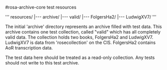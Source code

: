 #rosa-archive-core test resources

'''
resources/ 
  |--- archive/
    |--- valid/
      |--- FolgersHa2/
      |--- LudwigXV7/
'''

The initial 'archive' directory represents an archive filled with test data. This archive
contains one test collection, called "valid" which has all completely valid data. The
collection holds two books, FolgersHa2 and LudwigXV7. LudwigXV7 is data from 'rosecollection'
on the CIS. FolgersHa2 contains AoR transcription data.

The test data here should be treated as a read-only collection. Any tests should not write
to this test archive.
